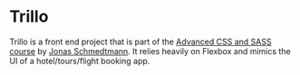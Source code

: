 Trillo
======

Trillo is a front end project that is part of the [Advanced CSS and SASS course](https://www.udemy.com/advanced-css-and-sass) by [Jonas Schmedtmann](https://github.com/jonasschmedtmann). It relies heavily on Flexbox and mimics the UI of a hotel/tours/flight booking app.